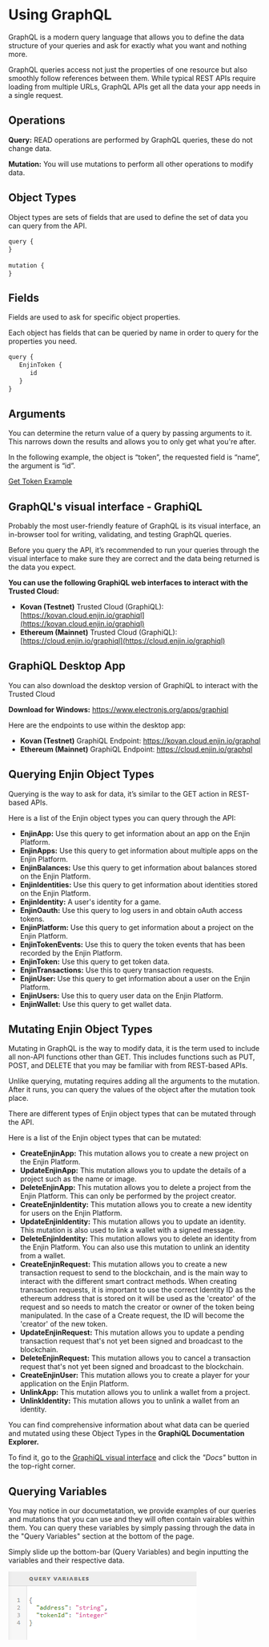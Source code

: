 # Using GraphQL

GraphQL is a modern query language that allows you to define the data structure of your queries and ask for exactly what you want and nothing more.

GraphQL queries access not just the properties of one resource but also smoothly follow references between them. While typical REST APIs require loading from multiple URLs, GraphQL APIs get all the data your app needs in a single request. 

## Operations

**Query:** READ operations are performed by GraphQL queries, these do not change data.

**Mutation:** You will use mutations to perform all other operations to modify data.

## Object Types

Object types are sets of fields that are used to define the set of data you can query from the API.

```gql
query {
}

mutation {
}
```

## Fields

Fields are used to ask for specific object properties.

Each object has fields that can be queried by name in order to query for the properties you need.

```gql
query {
   EnjinToken {
      id
   }
}
```

## Arguments

You can determine the return value of a query by passing arguments to it. This narrows down the results and allows you to only get what you're after.

In the following example, the object is “token”, the requested field is “name”, the argument is “id”.

[Get Token Example](../../../examples/GetToken.gql)

## GraphQL's visual interface - GraphiQL

Probably the most user-friendly feature of GraphQL is its visual interface, an in-browser tool for writing, validating, and testing GraphQL queries.

Before you query the API, it’s recommended to run your queries through the visual interface to make sure they are correct and the data being returned is the data you expect. 

**You can use the following GraphiQL web interfaces to interact with the Trusted Cloud:**

* **Kovan (Testnet)** Trusted Cloud (GraphiQL): [https://kovan.cloud.enjin.io/graphiql](https://kovan.cloud.enjin.io/graphiql)
* **Ethereum (Mainnet)** Trusted Cloud (GraphiQL): [https://cloud.enjin.io/graphiql](https://cloud.enjin.io/graphiql)

## GraphiQL Desktop App
You can also download the desktop version of GraphiQL to interact with the Trusted Cloud

**Download for Windows:** https://www.electronjs.org/apps/graphiql

Here are the endpoints to use within the desktop app:

* **Kovan (Testnet)** GraphiQL Endpoint: https://kovan.cloud.enjin.io/graphql
* **Ethereum (Mainnet)** GraphiQL Endpoint: https://cloud.enjin.io/graphql

## Querying Enjin Object Types

Querying is the way to ask for data, it’s similar to the GET action in REST-based APIs.

Here is a list of the Enjin object types you can query through the API:
* **EnjinApp:** Use this query to get information about an app on the Enjin Platform.
* **EnjinApps:** Use this query to get information about multiple apps on the Enjin Platform.
* **EnjinBalances:** Use this query to get information about balances stored on the Enjin Platform.
* **EnjinIdentities:** Use this query to get information about identities stored on the Enjin Platform.
* **EnjinIdentity:** A user's identity for a game.
* **EnjinOauth:** Use this query to log users in and obtain oAuth access tokens.
* **EnjinPlatform:** Use this query to get information about a project on the Enjin Platform.
* **EnjinTokenEvents:** Use this to query the token events that has been recorded by the Enjin Platform.
* **EnjinToken:** Use this query to get token data.
* **EnjinTransactions:** Use this to query transaction requests.
* **EnjinUser:** Use this query to get information about a user on the Enjin Platform.
* **EnjinUsers:** Use this to query user data on the Enjin Platform.
* **EnjinWallet:** Use this query to get wallet data.

## Mutating Enjin Object Types

Mutating in GraphQL is the way to modify data, it is the term used to include all non-API functions other than GET. This includes functions such as PUT, POST, and DELETE that you may be familiar with from REST-based APIs.

Unlike querying, mutating requires adding all the arguments to the mutation. After it runs, you can query the values of the object after the mutation took place.

There are different types of Enjin object types that can be mutated through the API. 

Here is a list of the Enjin object types that can be mutated:
* **CreateEnjinApp:** This mutation allows you to create a new project on the Enjin Platform.
* **UpdateEnjinApp:** This mutation allows you to update the details of a project such as the name or image.
* **DeleteEnjinApp:** This mutation allows you to delete a project from the Enjin Platform. This can only be performed by the project creator.
* **CreateEnjinIdentity:** This mutation allows you to create a new identity for users on the Enjin Platform.
* **UpdateEnjinIdentity:** This mutation allows you to update an identity. This mutation is also used to link a wallet with a signed message.
* **DeleteEnjinIdentity:** This mutation allows you to delete an identity from the Enjin Platform. You can also use this mutation to unlink an identity from a wallet.
* **CreateEnjinRequest:** This mutation allows you to create a new transaction request to send to the blockchain, and is the main way to interact with the different smart contract methods. When creating transaction requests, it is important to use the correct Identity ID as the ethereum address that is stored on it will be used as the 'creator' of the request and so needs to match the creator or owner of the token being manipulated. In the case of a Create request, the ID will become the 'creator' of the new token.
* **UpdateEnjinRequest:** This mutation allows you to update a pending transaction request that's not yet been signed and broadcast to the blockchain.
* **DeleteEnjinRequest:** This mutation allows you to  cancel a transaction request that's not yet been signed and broadcast to the blockchain.
* **CreateEnjinUser:** This mutation allows you to create a player for your application on the Enjin Platform.
* **UnlinkApp:** This mutation allows you to unlink a wallet from a project.
* **UnlinkIdentity:** This mutation allows you to unlink a wallet from an identity.

You can find comprehensive information about what data can be queried and mutated using these Object Types in the **GraphiQL Documentation Explorer.**

To find it, go to the [GraphiQL visual interface](https://cloud.enjin.io/graphiql) and click the _"Docs"_ button in the top-right corner.

## Querying Variables
You may notice in our documetatation, we provide examples of our queries and mutations that you can use and they will often contain vairables within them. You can query these variables by simply passing through the data in the "Query Variables" section at the bottom of the page. 

Simply slide up the bottom-bar (Query Variables) and begin inputting the variables and their respective data. 

![Enjin Linking Platform](../docs/images/querying_using_variables.png)

